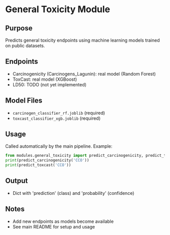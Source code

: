 # General Toxicity Module

## Purpose

Predicts general toxicity endpoints using machine learning models trained on public datasets.

## Endpoints

- Carcinogenicity (Carcinogens_Lagunin): real model (Random Forest)
- ToxCast: real model (XGBoost)
- LD50: TODO (not yet implemented)

## Model Files

- `carcinogen_classifier_rf.joblib` (required)
- `toxcast_classifier_xgb.joblib` (required)

## Usage

Called automatically by the main pipeline. Example:

```python
from modules.general_toxicity import predict_carcinogenicity, predict_toxcast
print(predict_carcinogenicity('CCO'))
print(predict_toxcast('CCO'))
```

## Output

- Dict with 'prediction' (class) and 'probability' (confidence)

## Notes

- Add new endpoints as models become available
- See main README for setup and usage
